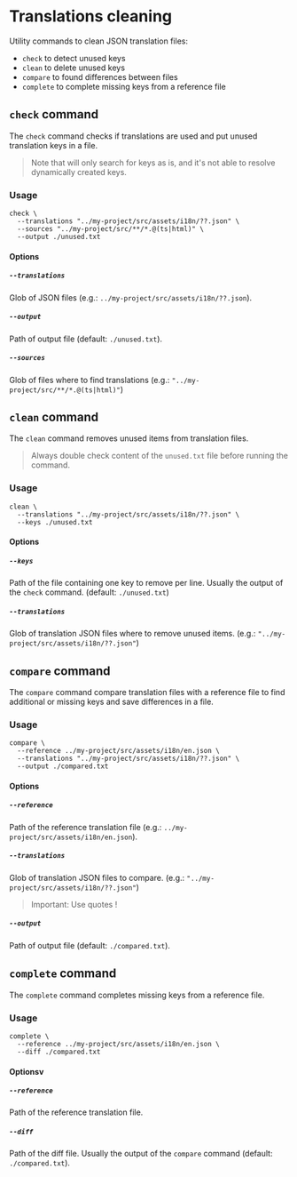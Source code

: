 # Translations cleaning

Utility commands to clean JSON translation files:

- `check` to detect unused keys
- `clean` to delete unused keys
- `compare` to found differences between files
- `complete` to complete missing keys from a reference file

## `check` command

The `check` command checks if translations are used and put unused translation keys in a file.

> Note that will only search for keys as is, and it's not able to resolve dynamically created keys.

### Usage

    check \
      --translations "../my-project/src/assets/i18n/??.json" \
      --sources "../my-project/src/**/*.@(ts|html)" \
      --output ./unused.txt

#### Options

##### `--translations`

Glob of JSON files (e.g.: `../my-project/src/assets/i18n/??.json`).

##### `--output`

Path of output file (default: `./unused.txt`).

##### `--sources`

Glob of files where to find translations (e.g.: `"../my-project/src/**/*.@(ts|html)"`)

## `clean` command

The `clean` command removes unused items from translation files.

> Always double check content of the `unused.txt` file before running the command.

### Usage

    clean \
      --translations "../my-project/src/assets/i18n/??.json" \
      --keys ./unused.txt

#### Options

##### `--keys`

Path of the file containing one key to remove per line. Usually the output of the `check` command. (default: `./unused.txt`)

##### `--translations`

Glob of translation JSON files where to remove unused items. (e.g.: `"../my-project/src/assets/i18n/??.json"`)

## `compare` command

The `compare` command compare translation files with a reference file to find additional or missing keys and save differences in a file.

### Usage

    compare \
      --reference ../my-project/src/assets/i18n/en.json \
      --translations "../my-project/src/assets/i18n/??.json" \
      --output ./compared.txt

#### Options

##### `--reference`

Path of the reference translation file (e.g.: `../my-project/src/assets/i18n/en.json`).

##### `--translations`

Glob of translation JSON files to compare. (e.g.: `"../my-project/src/assets/i18n/??.json"`)

> Important: Use quotes !

##### `--output`

Path of output file (default: `./compared.txt`).

## `complete` command

The `complete` command completes missing keys from a reference file.

### Usage

    complete \
      --reference ../my-project/src/assets/i18n/en.json \
      --diff ./compared.txt

#### Optionsv

##### `--reference`

Path of the reference translation file.

##### `--diff`

Path of the diff file. Usually the output of the `compare` command (default: `./compared.txt`).
